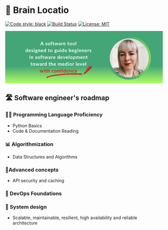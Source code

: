 # 🧠 Brain Locatio

[![Code style: black](https://img.shields.io/badge/code%20style-black-000000.svg)](https://github.com/psf/black)
[![Build Status](https://img.shields.io/github/actions/workflow/status/user/project/ci.yml?branch=main)](link-to-workflow)
[![License: MIT](https://img.shields.io/badge/License-MIT-yellow.svg)](LICENSE)

![GitHub_banner.png](images/GitHub_banner.png)

## 🛣️ Software engineer's roadmap

### 🧑‍💻 Programming Language Proficiency
- Python Basics
- Code & Documentation Reading

### 📊 Algorithmization
- Data Structures and Algorithms

### 🚀Advanced concepts 
- API security and caching

### 🔧 DevOps Foundations

### 🧩 System design
- Scalable, maintainable, resilient, high availability and reliable architecture
